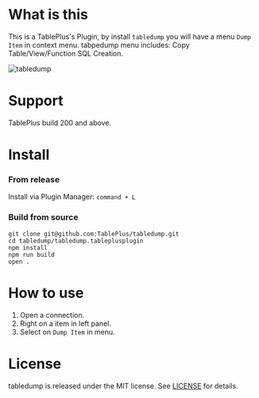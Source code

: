 # What is this

This is a TablePlus's Plugin, by install `tabledump` you will have a menu `Dump Item` in context menu. tabpedump menu includes: Copy Table/View/Function SQL Creation.

![tabledump](https://github.com/TablePlus/tabledump/blob/master/images/screenshot.png "tabledump")

# Support

TablePlus build 200 and above.

# Install

### From release

Install via Plugin Manager: `command + L`

### Build from source

```
git clone git@github.com:TablePlus/tabledump.git
cd tabledump/tabledump.tableplusplugin
npm install
npm run build
open .
```

# How to use

1. Open a connection.
3. Right on a item in left panel.
4. Select on `Dump Item` in menu.

# License

tabledump is released under the MIT license. See [LICENSE](https://github.com/TablePlus/DummiesData/blob/master/LICENSE) for details.
